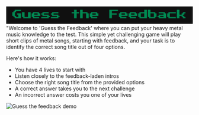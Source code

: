 ![Guess the feedback logo](guess-the-feedback-logo.png)
"Welcome to 'Guess the Feedback' where you can put your heavy metal music knowledge to the test. This simple yet challenging game will play short clips of metal songs, starting with feedback, and your task is to identify the correct song title out of four options.

Here's how it works:

- You have 4 lives to start with
- Listen closely to the feedback-laden intros
- Choose the right song title from the provided options
- A correct answer takes you to the next challenge
- An incorrect answer costs you one of your lives

![Guess the feedback demo](guess-the-feedback.gif)
